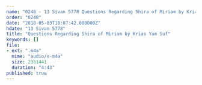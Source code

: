 ```yaml
---
name: "0248 - 13 Sivan 5778 Questions Regarding Shira of Miriam by Krias Yam Suf"
order: "0248"
date: "2018-05-03T18:07:42.000000Z"
hdate: "13 Sivan 5778"
title: "Questions Regarding Shira of Miriam by Krias Yam Suf"
keywords: []
file:
- ext: ".m4a"
  mime: "audio/x-m4a"
  size: 2351441
  duration: "4:43"
published: true
---
```


